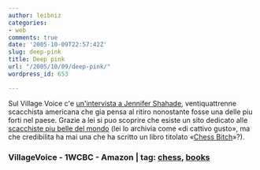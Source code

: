 ```yaml
---
author: leibniz
categories:
- web
comments: true
date: '2005-10-09T22:57:42Z'
slug: deep-pink
title: Deep pink
url: "/2005/10/09/deep-pink/"
wordpress_id: 653

---
```

Sul Village Voice c'e [un'intervista a Jennifer Shahade](https://www.villagevoice.com/people/0541,interview,68680,24.html), ventiquattrenne scacchista americana che gia pensa al ritiro nonostante fosse una delle piu forti nel paese. Grazie a lei si puo scoprire che esiste un sito dedicato alle [scacchiste piu belle del mondo](https://www.1wcbc.com/main.htm) (lei lo archivia come «di cattivo gusto», ma che credibilita ha mai una che ha scritto un libro titolato «[Chess Bitch](https://www.amazon.com/gp/product/189008509X/002-8243428-1700869?v=glance&n=283155&n=507846&s=books&v=glance)»?).

### VillageVoice - 1WCBC - Amazon | tag: [chess](https://www.technorati.com/tags/chess), [books](https://www.technorati.com/tags/books)

### 
